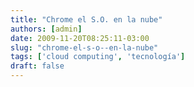 ```yaml
---
title: "Chrome el S.O. en la nube"
authors: [admin]
date: 2009-11-20T08:25:11-03:00
slug: "chrome-el-s-o--en-la-nube"
tags: ['cloud computing', 'tecnología']
draft: false
---
```

 
